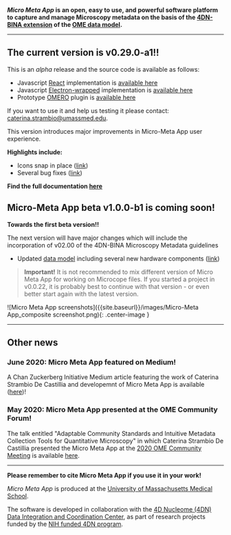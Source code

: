 
<!-- ## Micro Meta App -->

**_Micro Meta App_ is an open, easy to use, and powerful software platform to capture and manage Microscopy metadata on the basis of the [4DN-BINA extension](https://arxiv.org/abs/1910.11370) of the [OME data model](https://docs.openmicroscopy.org/ome-model/6.1.1/developers/model-overview.html).**

----

## The current version is v0.29.0-a1!!

This is an *alpha* release and the source code is available as follows:

* Javascript [React](https://reactjs.org/) implementation is [available here](https://github.com/WU-BIMAC/4DNMicroscopyMetadataToolReact)
* Javascript [Electron-wrapped](https://www.electronjs.org/) implementation is [available here](https://github.com/WU-BIMAC/4DNMicroscopyMetadataToolReactElectron)
* Prototype [OMERO](https://www.openmicroscopy.org/omero/scientists/) plugin is [available here](https://github.com/WU-BIMAC/4DNMicroscopyMetadataToolOmero)

If you want to use it and help us testing it please contact: caterina.strambio@umassmed.edu.

<!-- See the [changelog]() for more details. -->

This version introduces major improvements in Micro-Meta App user experience. 

**Highlights include:**
* Icons snap in place ([link]())
* Several bug fixes ([link]())

**Find the full documentation [here](https://micrometaapp-docs.readthedocs.io/en/latest/index.html)**

## Micro-Meta App beta v1.0.0-b1 is coming soon!

**Towards the first beta version!!**

The next version will have major changes which will include the incorporation of v02.00 of the 4DN-BINA Microscopy Metadata guidelines

* Updated [data model](https://github.com/WU-BIMAC/MicroscopyMetadata4DNGuidelines/tree/master/Model/in%20progress/v02-00) including several new hardware components ([link](https://github.com/WU-BIMAC/MicroscopyMetadata4DNGuidelines/blob/master/Model/in%20progress/v02-00/4DN-BINA-OME-Microscopy%20Metadata_ER%20diagram_CORE%2BBASIC.jpg))

> **Important!** It is not recommended to mix different version of Micro Meta App for working on Microcope files. If you started a project in v0.0.22, it is probably best to continue with that version - or even better start again with the latest version.

![Micro Meta App screenshots]({{site.baseurl}}/images/Micro-Meta App_composite screenshot.png){: .center-image }

----
## Other news

### June 2020: Micro Meta App featured on Medium!
A Chan Zuckerberg Initiative Medium article featuring the work of Caterina Strambio De Castillia and developemnt of Micro Meta App is available ([here](https://medium.com/@cziscience/5-imaging-scientists-share-insights-1ece553e9da3))!

### May 2020: Micro Meta App presented at the OME Community Forum!
The talk entitled "Adaptable Community Standards and Intuitive Metadata Collection Tools for Quantitative Microscopy" in which Caterina Strambio De Castillia presented the Micro Meta App at the [2020 OME Community Meeting](https://www.openmicroscopy.org/events/ome-community-meeting-2020/) is available [here](https://www.openmicroscopy.org/events/ome-community-meeting-2020/day2/).

----
**Please remember to cite Micro Meta App if you use it in your work!**

_Micro Meta App_ is produced at the <a href="https://www.umassmed.edu/pmm/">University of Massachusetts Medical School</a>.

The software is developed in collaboration with the <a href="http://dcic.4dnucleome.org/">4D Nucleome (4DN) Data Integration and Coordination Center</a>, as part of research projects funded by the <a href="https://commonfund.nih.gov/4DNucleome">NIH funded 4DN program</a>.
